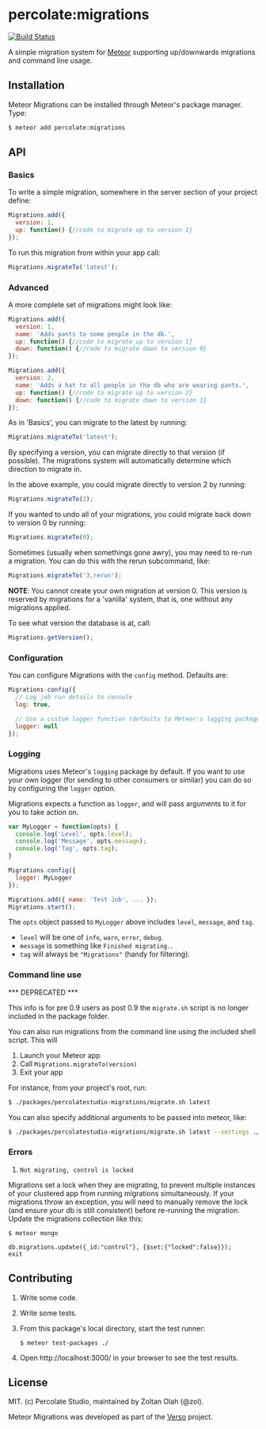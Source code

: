 # percolate:migrations

[![Build Status](https://travis-ci.org/percolatestudio/meteor-migrations.svg?branch=master)](https://travis-ci.org/percolatestudio/meteor-migrations)

A simple migration system for [Meteor](http://meteor.com) supporting up/downwards migrations and command line usage.

## Installation

Meteor Migrations can be installed through Meteor's package manager. Type:

``` sh
$ meteor add percolate:migrations
```

## API

### Basics

To write a simple migration, somewhere in the server section of your project define:

``` javascript
Migrations.add({
  version: 1,
  up: function() {//code to migrate up to version 1}
});
```

To run this migration from within your app call:

``` javascript
Migrations.migrateTo('latest');
```

### Advanced

A more complete set of migrations might look like:

``` javascript
Migrations.add({
  version: 1,
  name: 'Adds pants to some people in the db.',
  up: function() {//code to migrate up to version 1}
  down: function() {//code to migrate down to version 0}
});

Migrations.add({
  version: 2,
  name: 'Adds a hat to all people in the db who are wearing pants.',
  up: function() {//code to migrate up to version 2}
  down: function() {//code to migrate down to version 1}
});
```

As in 'Basics', you can migrate to the latest by running:

``` javascript
Migrations.migrateTo('latest');
```

By specifying a version, you can migrate directly to that version (if possible). The migrations system will automatically determine which direction to migrate in.

In the above example, you could migrate directly to version 2 by running:

``` javascript
Migrations.migrateTo(2);
```

If you wanted to undo all of your migrations, you could migrate back down to version 0 by running:

``` javascript
Migrations.migrateTo(0);
```

Sometimes (usually when somethings gone awry), you may need to re-run a migration. You can do this with the rerun subcommand, like:

``` javascript
Migrations.migrateTo('3,rerun');
```

**NOTE**: You cannot create your own migration at version 0. This version is reserved by migrations for a 'vanilla' system, that is, one without any migrations applied.

To see what version the database is at, call:

``` javascript
Migrations.getVersion();
```

### Configuration

You can configure Migrations with the `config` method. Defaults are:

``` javascript
Migrations.config({
  // Log job run details to console
  log: true,

  // Use a custom logger function (defaults to Meteor's logging package)
  logger: null
});
```

### Logging

Migrations uses Meteor's `logging` package by default. If you want to use your
own logger (for sending to other consumers or similar) you can do so by
configuring the `logger` option.

Migrations expects a function as `logger`, and will pass arguments to it for
you to take action on.

```js
var MyLogger = function(opts) {
  console.log('Level', opts.level);
  console.log('Message', opts.message);
  console.log('Tag', opts.tag);
}

Migrations.config({
  logger: MyLogger
});

Migrations.add({ name: 'Test Job', ... });
Migrations.start();
```

The `opts` object passed to `MyLogger` above includes `level`, `message`, and `tag`.

- `level` will be one of `info`, `warn`, `error`, `debug`.
- `message` is something like `Finished migrating.`.
- `tag` will always be `"Migrations"` (handy for filtering).

### Command line use

*** DEPRECATED ***

This info is for pre 0.9 users as post 0.9 the `migrate.sh` script is no longer included in the package folder.

You can also run migrations from the command line using the included shell script. This will

1. Launch your Meteor app
2. Call `Migrations.migrateTo(version)`
3. Exit your app

For instance, from your project's root, run:

``` sh
$ ./packages/percolatestudio-migrations/migrate.sh latest
```

You can also specify additional arguments to be passed into meteor, like:

``` sh
$ ./packages/percolatestudio-migrations/migrate.sh latest --settings ./setting.json
```

### Errors
1. `Not migrating, control is locked`

  Migrations set a lock when they are migrating, to prevent multiple instances of your clustered app from running migrations simultaneously. If your migrations throw an exception, you will need to manually remove the lock (and ensure your db is still consistent) before re-running the migration. Update the migrations collection like this:

  ```
  $ meteor mongo

  db.migrations.update({_id:"control"}, {$set:{"locked":false}});
  exit
  ```

## Contributing

1. Write some code.
2. Write some tests.
3. From this package's local directory, start the test runner:

    ```
    $ meteor test-packages ./
    ```

4. Open http://localhost:3000/ in your browser to see the test results.


## License

MIT. (c) Percolate Studio, maintained by Zoltan Olah (@zol).

Meteor Migrations was developed as part of the [Verso](http://versoapp.com) project.

